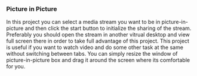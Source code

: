### Picture in Picture
In this project you can select a media stream you want to be in picture-in-picture and then click the start button to initialize the sharing of the stream. Preferably you should open the stream in another vitrual desktop and view full screen there in order to take full advantage of this project.
This project is useful if you want to watch video and do some other task at the same without switching between tabs. You can simply resize the window of picture-in-picture box and drag it around the screen where its comfortable for you.
